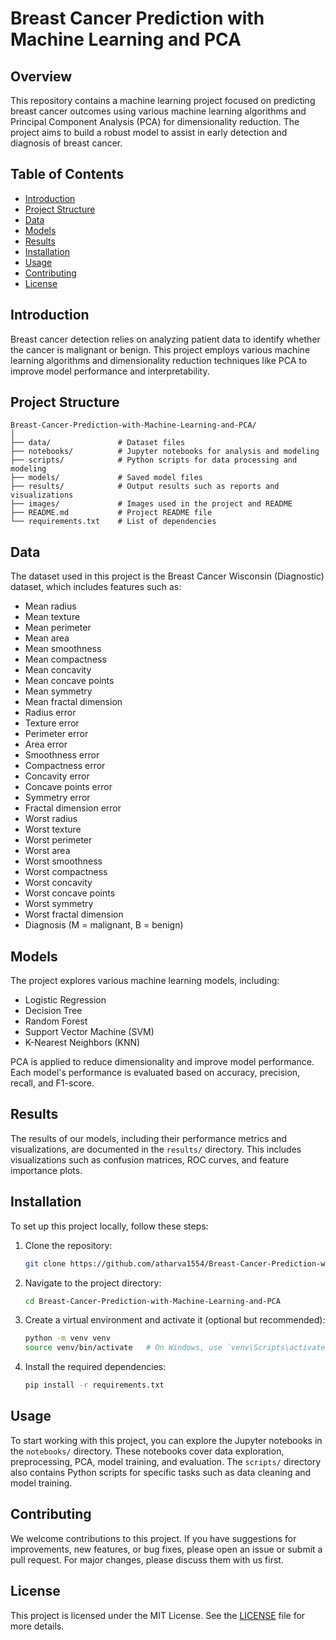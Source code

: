 # Breast Cancer Prediction with Machine Learning and PCA

## Overview

This repository contains a machine learning project focused on predicting breast cancer outcomes using various machine learning algorithms and Principal Component Analysis (PCA) for dimensionality reduction. The project aims to build a robust model to assist in early detection and diagnosis of breast cancer.

## Table of Contents

- [Introduction](#introduction)
- [Project Structure](#project-structure)
- [Data](#data)
- [Models](#models)
- [Results](#results)
- [Installation](#installation)
- [Usage](#usage)
- [Contributing](#contributing)
- [License](#license)

## Introduction

Breast cancer detection relies on analyzing patient data to identify whether the cancer is malignant or benign. This project employs various machine learning algorithms and dimensionality reduction techniques like PCA to improve model performance and interpretability.

## Project Structure

```
Breast-Cancer-Prediction-with-Machine-Learning-and-PCA/
│
├── data/               # Dataset files
├── notebooks/          # Jupyter notebooks for analysis and modeling
├── scripts/            # Python scripts for data processing and modeling
├── models/             # Saved model files
├── results/            # Output results such as reports and visualizations
├── images/             # Images used in the project and README
├── README.md           # Project README file
└── requirements.txt    # List of dependencies
```

## Data

The dataset used in this project is the Breast Cancer Wisconsin (Diagnostic) dataset, which includes features such as:

- Mean radius
- Mean texture
- Mean perimeter
- Mean area
- Mean smoothness
- Mean compactness
- Mean concavity
- Mean concave points
- Mean symmetry
- Mean fractal dimension
- Radius error
- Texture error
- Perimeter error
- Area error
- Smoothness error
- Compactness error
- Concavity error
- Concave points error
- Symmetry error
- Fractal dimension error
- Worst radius
- Worst texture
- Worst perimeter
- Worst area
- Worst smoothness
- Worst compactness
- Worst concavity
- Worst concave points
- Worst symmetry
- Worst fractal dimension
- Diagnosis (M = malignant, B = benign)



## Models

The project explores various machine learning models, including:

- Logistic Regression
- Decision Tree
- Random Forest
- Support Vector Machine (SVM)
- K-Nearest Neighbors (KNN)

PCA is applied to reduce dimensionality and improve model performance. Each model's performance is evaluated based on accuracy, precision, recall, and F1-score.


## Results

The results of our models, including their performance metrics and visualizations, are documented in the `results/` directory. This includes visualizations such as confusion matrices, ROC curves, and feature importance plots.



## Installation

To set up this project locally, follow these steps:

1. Clone the repository:
   ```sh
   git clone https://github.com/atharva1554/Breast-Cancer-Prediction-with-Machine-Learning-and-PCA.git
   ```

2. Navigate to the project directory:
   ```sh
   cd Breast-Cancer-Prediction-with-Machine-Learning-and-PCA
   ```

3. Create a virtual environment and activate it (optional but recommended):
   ```sh
   python -m venv venv
   source venv/bin/activate   # On Windows, use `venv\Scripts\activate`
   ```

4. Install the required dependencies:
   ```sh
   pip install -r requirements.txt
   ```

## Usage

To start working with this project, you can explore the Jupyter notebooks in the `notebooks/` directory. These notebooks cover data exploration, preprocessing, PCA, model training, and evaluation. The `scripts/` directory also contains Python scripts for specific tasks such as data cleaning and model training.

## Contributing

We welcome contributions to this project. If you have suggestions for improvements, new features, or bug fixes, please open an issue or submit a pull request. For major changes, please discuss them with us first.

## License

This project is licensed under the MIT License. See the [LICENSE](LICENSE) file for more details.
